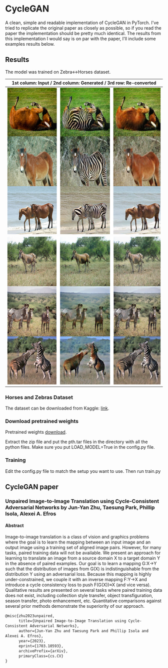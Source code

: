 # CycleGAN
A clean, simple and readable implementation of CycleGAN in PyTorch. I've tried to replicate the original paper as closely as possible, so if you read the paper the implementation should be pretty much identical. The results from this implementation I would say is on par with the paper, I'll include some examples results below.

## Results
The model was trained on Zebra<->Horses dataset.

|1st column: Input / 2nd column: Generated / 3rd row: Re-converted|
|:---:|
|![](results/horse_results.png)|
|![](results/zebra_results.png)|


### Horses and Zebras Dataset
The dataset can be downloaded from Kaggle: [link](https://www.kaggle.com/suyashdamle/cyclegan).

### Download pretrained weights
Pretrained weights [download](https://github.com/aladdinpersson/Machine-Learning-Collection/releases/download/1.0/CycleGAN_weights.zip).

Extract the zip file and put the pth.tar files in the directory with all the python files. Make sure you put LOAD_MODEL=True in the config.py file.

### Training
Edit the config.py file to match the setup you want to use. Then run train.py

## CycleGAN paper
### Unpaired Image-to-Image Translation using Cycle-Consistent Adversarial Networks by Jun-Yan Zhu, Taesung Park, Phillip Isola, Alexei A. Efros

#### Abstract
Image-to-image translation is a class of vision and graphics problems where the goal is to learn the mapping between an input image and an output image using a training set of aligned image pairs. However, for many tasks, paired training data will not be available. We present an approach for learning to translate an image from a source domain X to a target domain Y in the absence of paired examples. Our goal is to learn a mapping G:X→Y such that the distribution of images from G(X) is indistinguishable from the distribution Y using an adversarial loss. Because this mapping is highly under-constrained, we couple it with an inverse mapping F:Y→X and introduce a cycle consistency loss to push F(G(X))≈X (and vice versa). Qualitative results are presented on several tasks where paired training data does not exist, including collection style transfer, object transfiguration, season transfer, photo enhancement, etc. Quantitative comparisons against several prior methods demonstrate the superiority of our approach. 
```
@misc{zhu2023unpaired,
      title={Unpaired Image-to-Image Translation using Cycle-Consistent Adversarial Networks}, 
      author={Jun-Yan Zhu and Taesung Park and Phillip Isola and Alexei A. Efros},
      year={2023},
      eprint={1703.10593},
      archivePrefix={arXiv},
      primaryClass={cs.CV}
}
```
